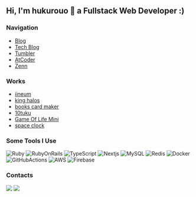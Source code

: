 ## Hi, I'm hukurouo 🦉 a Fullstack Web Developer :)

### Navigation
- [Blog](https://hukurouo.com/articles)
- [Tech Blog](https://tech.hukurouo.com/)
- [Tumbler](https://hukurouo.tumblr.com/)
- [AtCoder](https://atcoder.jp/users/hukurouo)
- [Zenn](https://zenn.dev/hukurouo)

### Works

- [iineum](https://iineum.hukurouo.com/)
- [king halos](https://king-halo.hukurouo.com/)
- [books card maker](https://books-card-maker.web.app/)
- [10tuku](https://10tuku.hukurouo.com/)
- [Game Of Life Mini](https://gameoflife.hukurouo.com/)
- [space clock](https://space-clock.hukurouo.com/)

### Some Tools I Use

<p>
 <img alt="Ruby" src="https://img.shields.io/badge/-Ruby-a52a2a?style=flat-square&logo=ruby&logoColor=white" />
 <img alt="RubyOnRails" src="https://img.shields.io/badge/-Rails-cd5e3c?style=flat-square&logo=rubyonrails&logoColor=white" />
 <img alt="TypeScript" src="https://img.shields.io/badge/-TypeScript-007ACC?style=flat-square&logo=typescript&logoColor=white" />
 <img alt="Nextjs" src="https://img.shields.io/badge/-Next.js-333631?style=flat-square&logo=next.js&logoColor=white" />
 <img alt="MySQL" src="https://img.shields.io/badge/-MySQL-4682b4?style=flat-square&logo=mysql&logoColor=white" />
 <img alt="Redis" src="https://img.shields.io/badge/-Redis-cd5c5c?style=flat-square&logo=redis&logoColor=white" />
 <img alt="Docker" src="https://img.shields.io/badge/-Docker-87cefa?style=flat-square&logo=docker&logoColor=white" />
 <img alt="GitHubActions" src="https://img.shields.io/badge/-GitHub Actions-696969?style=flat-square&logo=githubactions&logoColor=white" />
 <img alt="AWS" src="https://img.shields.io/badge/-Amazon AWS-f6ad49?style=flat-square&logo=amazonaws&logoColor=white" />
 <img alt="Firebase" src="https://img.shields.io/badge/-Firebase-f5e56b?style=flat-square&logo=firebase&logoColor=white" />
</p>

### Contacts

<a href="https://twitter.com/hukurouo_code"><img src="https://img.shields.io/badge/-@hukurouo_code-00acee?style=flat-square&logo=Twitter&logoColor=white" /></a>
<a href="mailto:owlbook248@gmail.com"><img src="https://img.shields.io/badge/-owlbook248@gmail.com-c14438?style=flat-square&logo=Gmail&logoColor=white&link=mailto:owlbook248@gmail.com" /></a>


